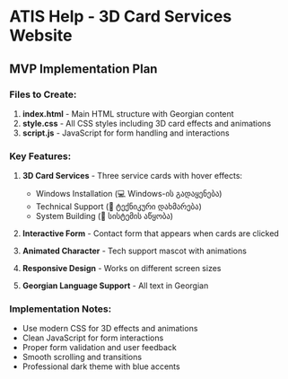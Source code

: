 # ATIS Help - 3D Card Services Website

## MVP Implementation Plan

### Files to Create:
1. **index.html** - Main HTML structure with Georgian content
2. **style.css** - All CSS styles including 3D card effects and animations
3. **script.js** - JavaScript for form handling and interactions

### Key Features:
1. **3D Card Services** - Three service cards with hover effects:
   - Windows Installation (💻 Windows-ის გადაყენება)
   - Technical Support (🔧 ტექნიკური დახმარება) 
   - System Building (🧩 სისტემის აწყობა)

2. **Interactive Form** - Contact form that appears when cards are clicked
3. **Animated Character** - Tech support mascot with animations
4. **Responsive Design** - Works on different screen sizes
5. **Georgian Language Support** - All text in Georgian

### Implementation Notes:
- Use modern CSS for 3D effects and animations
- Clean JavaScript for form interactions
- Proper form validation and user feedback
- Smooth scrolling and transitions
- Professional dark theme with blue accents